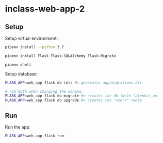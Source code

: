 # inclass-web-app-2

## Setup

Setup virtual environment:

```sh
pipenv install --python 3.7

pipenv install Flask Flask-SQLAlchemy Flask-Migrate

pipenv shell
```

Setup database:

```sh
FLASK_APP=web_app flask db init #> generates app/migrations dir

# run both when changing the schema:
FLASK_APP=web_app flask db migrate #> creates the db (with "alembic_version" table)
FLASK_APP=web_app flask db upgrade #> creates the "users" table
```


## Run

Run the app:

```sh
FLASK_APP=web_app flask run
```

